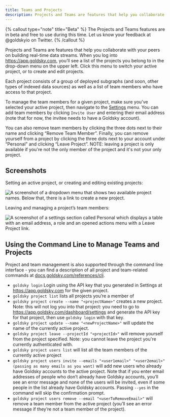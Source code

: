 ```yaml
---
title: Teams and Projects
description: Projects and Teams are features that help you collaborate with your peers on building real-time data streams.
---
```


{% callout type="note" title="Beta" %}
The Projects and Teams features are in beta and free to use during this time. Let us know your feedback at @goldskyio on Twitter.
{% /callout %}

Projects and Teams are features that help you collaborate with your peers on building real-time data streams. When you log into https://app.goldsky.com, you’ll see a list of the projects you belong to in the drop-down menu on the upper left. Click this menu to switch your active project, or to create and edit projects.

Each project consists of a group of deployed subgraphs (and soon, other types of indexed data sources) as well as a list of team members who have access to that project.

To manage the team members for a given project, make sure you’ve selected your active project, then navigate to the [Settings](https://app.goldsky.com/dashboard/settings) menu. You can add team members by clicking `Invite User` and entering their email address (note that for now, the invitee needs to have a Goldsky account).

You can also remove team members by clicking the three dots next to their name and clicking “Remove Team Member”. Finally, you can remove yourself from a project by clicking the three dots next to your account under “Personal” and clicking “Leave Project”. NOTE: leaving a project is only available if you're not the only member of the project and it's not your only project.

## Screenshots

Setting an active project, or creating and editing existing projects:

![A screenshot of a dropdown menu that shows two available project names. Below that, there is a link to create a new project.](/images/docs/teams-and-projects/project-dropdown.png)

Leaving and managing a project’s team members:

![A screenshot of a settings section called Personal which displays a table with an email address, a role and an opened actions menu with a Leave Project link.](/images/docs/teams-and-projects/settings.png)

## Using the Command Line to Manage Teams and Projects

Project and team management is also supported through the command line interface - you can find a description of all project and team-related commands at [docs.goldsky.com/references/cli](/references/cli#project).

- `goldsky login` Login using the API key that you generated in Settings at https://app.goldsky.com for the given project.
- `goldsky project list` lists all projects you’re a member of
- `goldsky project create --name "<projectName>"` creates a new project. Note: this will not log you into that project: you need to go to https://app.goldsky.com/dashboard/settings and generate the API key for that project, then use `goldsky login` with that key.
- `goldsky project update --name "<newProjectName>"` will update the name of the currently active project.
- `goldsky project leave --projectId "<projectId>"` will remove yourself from the project specified. Note: you cannot leave the project you're currently authenticated with.
- `goldsky project users list` will list all the team members of the currently active project
- `goldsky project users invite --emails "<user1email>" "<user2email>" (passing as many emails as you want)` will add new users who already have Goldsky accounts to the active project. Note that if you enter email addresses of people who don’t already have Goldsky accounts, you’ll see an error message and none of the users will be invited, even if some people in the list already have Goldsky accounts. Passing `--yes` in the command will skip the confirmation prompt.
- `goldsky project users remove --email "<userToRemoveEmail>"` will remove a team member from the active project (you’ll see an error message if they’re not a team member of the project).
